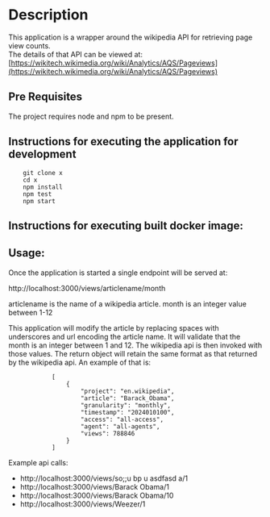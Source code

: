 # Description
This application is a wrapper around the wikipedia API for retrieving page view counts.   
The details of that API can be viewed at: [https://wikitech.wikimedia.org/wiki/Analytics/AQS/Pageviews](https://wikitech.wikimedia.org/wiki/Analytics/AQS/Pageviews)

## Pre Requisites
The project requires node and npm to be present.


## Instructions for executing the application for development
     
        git clone x
        cd x
        npm install
        npm test
        npm start


## Instructions for executing built docker image:



## Usage:

Once the application is started a single endpoint will be served at:

http://localhost:3000/views/articlename/month


articlename is the name of a wikipedia article.
month is an integer value between 1-12

This application will modify the article by replacing spaces with underscores and url encoding the article name.   It will validate that the month is an integer between 1 and 12.  The wikipedia api is then invoked with those values.   The return object will retain the same format as that returned by the wikipedia api.  An example of that is:

                [
                    {
                        "project": "en.wikipedia",
                        "article": "Barack_Obama",
                        "granularity": "monthly",
                        "timestamp": "2024010100",
                        "access": "all-access",
                        "agent": "all-agents",
                        "views": 788846
                    }
                ]


Example api calls:
* http://localhost:3000/views/so;;u bp u asdfasd a/1
* http://localhost:3000/views/Barack Obama/1
* http://localhost:3000/views/Barack Obama/10
* http://localhost:3000/views/Weezer/1